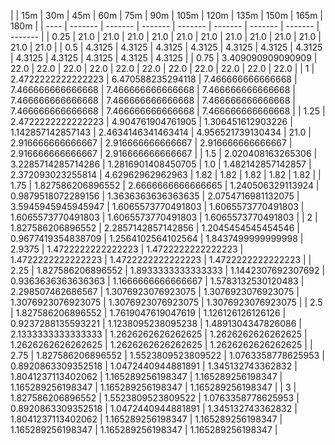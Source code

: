 | | 15m | 30m | 45m | 60m | 75m | 90m | 105m | 120m | 135m | 150m | 165m | 180m | 
| ---- | ------- | ------- | ------- | ------- | ------- | ------- | ------- | ------- |
| 0.25 | 21.0 | 21.0 | 21.0 | 21.0 | 21.0 | 21.0 | 21.0 | 21.0 | 21.0 | 21.0 | 21.0 | 21.0 | 
| 0.5 | 4.3125 | 4.3125 | 4.3125 | 4.3125 | 4.3125 | 4.3125 | 4.3125 | 4.3125 | 4.3125 | 4.3125 | 4.3125 | 4.3125 | 
| 0.75 | 3.409090909090909 | 22.0 | 22.0 | 22.0 | 22.0 | 22.0 | 22.0 | 22.0 | 22.0 | 22.0 | 22.0 | 22.0 | 
| 1 | 2.4722222222222223 | 6.470588235294118 | 7.466666666666668 | 7.466666666666668 | 7.466666666666668 | 7.466666666666668 | 7.466666666666668 | 7.466666666666668 | 7.466666666666668 | 7.466666666666668 | 7.466666666666668 | 7.466666666666668 | 
| 1.25 | 2.4722222222222223 | 4.904761904761905 | 1.306451612903226 | 1.142857142857143 | 2.4634146341463414 | 4.956521739130434 | 21.0 | 2.916666666666667 | 2.916666666666667 | 2.916666666666667 | 2.916666666666667 | 2.916666666666667 | 
| 1.5 | 2.020408163265306 | 3.2285714285714286 | 1.2816901408450705 | 1.0 | 1.482142857142857 | 2.372093023255814 | 4.62962962962963 | 1.82 | 1.82 | 1.82 | 1.82 | 1.82 | 
| 1.75 | 1.827586206896552 | 2.6666666666666665 | 1.240506329113924 | 0.9879518072289156 | 1.3636363636363635 | 2.0754716981132075 | 3.5945945945945947 | 1.6065573770491803 | 1.6065573770491803 | 1.6065573770491803 | 1.6065573770491803 | 1.6065573770491803 | 
| 2 | 1.827586206896552 | 2.2857142857142856 | 1.2045454545454546 | 0.9677419354838709 | 1.2564102564102564 | 1.8437499999999998 | 2.9375 | 1.4722222222222223 | 1.4722222222222223 | 1.4722222222222223 | 1.4722222222222223 | 1.4722222222222223 | 
| 2.25 | 1.827586206896552 | 1.8933333333333333 | 1.1442307692307692 | 0.9363636363636363 | 1.1666666666666667 | 1.5783132530120483 | 2.298507462686567 | 1.3076923076923075 | 1.3076923076923075 | 1.3076923076923075 | 1.3076923076923075 | 1.3076923076923075 | 
| 2.5 | 1.827586206896552 | 1.7619047619047619 | 1.126126126126126 | 0.9237288135593221 | 1.1238095238095238 | 1.4891304347826086 | 2.1333333333333333 | 1.2626262626262625 | 1.2626262626262625 | 1.2626262626262625 | 1.2626262626262625 | 1.2626262626262625 | 
| 2.75 | 1.827586206896552 | 1.5523809523809522 | 1.0763358778625953 | 0.8920863309352518 | 1.0472440944881891 | 1.345132743362832 | 1.8041237113402062 | 1.165289256198347 | 1.165289256198347 | 1.165289256198347 | 1.165289256198347 | 1.165289256198347 | 
| 3 | 1.827586206896552 | 1.5523809523809522 | 1.0763358778625953 | 0.8920863309352518 | 1.0472440944881891 | 1.345132743362832 | 1.8041237113402062 | 1.165289256198347 | 1.165289256198347 | 1.165289256198347 | 1.165289256198347 | 1.165289256198347 | 
